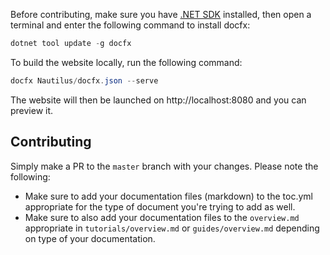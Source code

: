 Before contributing, make sure you have [.NET SDK](https://dotnet.microsoft.com/en-us/download) installed, then open a terminal and enter the following command to install docfx:
```powershell
dotnet tool update -g docfx
```
To build the website locally, run the following command:
```powershell
docfx Nautilus/docfx.json --serve
```

The website will then be launched on http://localhost:8080 and you can preview it.

## Contributing
Simply make a PR to the `master` branch with your changes. Please note the following:
- Make sure to add your documentation files (markdown) to the toc.yml appropriate for the type of document you're trying to add as well.  
- Make sure to also add your documentation files to the `overview.md` appropriate in `tutorials/overview.md` or `guides/overview.md` depending on type of your documentation.